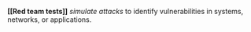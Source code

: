 **[[Red team tests]]** _simulate attacks_ to identify vulnerabilities in systems, networks, or applications.